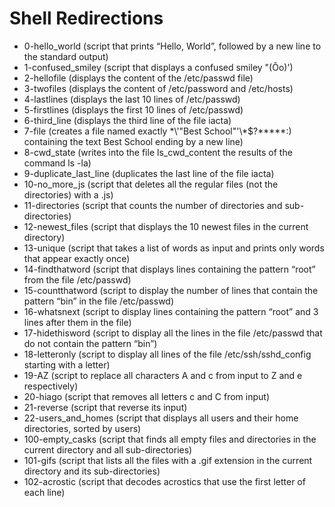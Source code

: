 # Shell Redirections

* 0-hello_world		(script that prints “Hello, World”, followed by a new line to the standard output)
* 1-confused_smiley	(script that displays a confused smiley "(Ôo)')
* 2-hellofile		(displays the content of the /etc/passwd file)
* 3-twofiles		(displays the content of /etc/password and /etc/hosts)
* 4-lastlines		(displays the last 10 lines of /etc/passwd)
* 5-firstlines		(displays the first 10 lines of /etc/passwd)
* 6-third_line		(displays the third line of the file iacta)
* 7-file		(creates a file named exactly \*\\'"Best School"\'\\*$\?\*\*\*\*\*:) containing the text Best School ending by a new line)
* 8-cwd_state		(writes into the file ls_cwd_content the results of the command ls -la)
* 9-duplicate_last_line	(duplicates the last line of the file iacta)
* 10-no_more_js		(script that deletes all the regular files (not the directories) with a .js)
* 11-directories	(script that counts the number of directories and sub-directories)
* 12-newest_files	(script that displays the 10 newest files in the current directory)
* 13-unique		(script that takes a list of words as input and prints only words that appear exactly once)
* 14-findthatword	(script that displays lines containing the pattern “root” from the file /etc/passwd)
*  15-countthatword	(script to display the number of lines that contain the pattern “bin” in the file /etc/passwd)
* 16-whatsnext		(script to display lines containing the pattern “root” and 3 lines after them in the file)
* 17-hidethisword	(script to display all the lines in the file /etc/passwd that do not contain the pattern “bin”)
* 18-letteronly		(script to display all lines of the file /etc/ssh/sshd_config starting with a letter)
* 19-AZ			(script to replace all characters A and c from input to Z and e respectively)
* 20-hiago		(script that removes all letters c and C from input)
* 21-reverse		(script that reverse its input)
* 22-users_and_homes	(script that displays all users and their home directories, sorted by users) 
* 100-empty_casks	(script that finds all empty files and directories in the current directory and all sub-directories)
* 101-gifs		(script that lists all the files with a .gif extension in the current directory and its sub-directories)
* 102-acrostic		(script that decodes acrostics that use the first letter of each line)